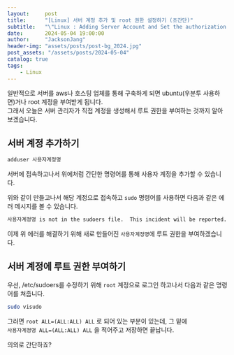 ```yaml
---
layout:     post
title:      "[Linux] 서버 계정 추가 및 root 권한 설정하기 (초간단)"
subtitle:   "\"Linux : Adding Server Account and Set the authorization as root(simply)\""
date:       2024-05-04 19:00:00
author:     "JacksonJang"
header-img: "assets/posts/post-bg_2024.jpg"
post_assets: "/assets/posts/2024-05-04"
catalog: true
tags:
    - Linux
---
```


일반적으로 서버를 aws나 호스팅 업체를 통해 구축하게 되면 ubuntu(우분투 사용하면)거나 root 계정을 부여받게 됩니다.
<br />
그래서 오늘은 서버 관리자가 직접 계정을 생성해서 루트 권한을 부여하는 것까지 알아보겠습니다.

## 서버 계정 추가하기
```sh
adduser 사용자계정명
```
서버에 접속하고나서 위에처럼 간단한 명령어를 통해 사용자 계정을 추가할 수 있습니다.

위와 같이 만들고나서 해당 계정으로 접속하고 `sudo` 명령어를 사용하면 다음과 같은 에러 메시지를 볼 수 있습니다.
```sh
사용자계정명 is not in the sudoers file.  This incident will be reported.
```

이제 위 에러를 해결하기 위해 새로 만들어진 `사용자계정명`에 루트 권한을 부여하겠습니다.

## 서버 계정에 루트 권한 부여하기
우선, /etc/sudoers를 수정하기 위해 `root` 계정으로 로그인 하고나서 다음과 같은 명령어를 쳐줍니다.

```sh
sudo visudo
```

그러면 `root ALL=(ALL:ALL) ALL` 로 되어 있는 부분이 있는데, 그 밑에
<br />
`사용자계정명 ALL=(ALL:ALL) ALL` 을 적어주고 저장하면 끝납니다.

의외로 간단하죠?